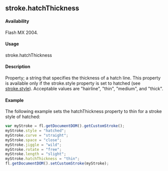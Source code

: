 ## stroke.hatchThickness

#### Availability

Flash MX 2004.

#### Usage

stroke.hatchThickness

#### Description

Property; a string that specifies the thickness of a hatch line. This property is available only if the stroke.style property is set to hatched (see [stroke.style](../Stroke_object/stroke20.md)). Acceptable values are "hairline", "thin", "medium", and "thick".

#### Example


The following example sets the hatchThickness property to thin for a stroke style of hatched:
```javascript
var myStroke = fl.getDocumentDOM().getCustomStroke(); 
myStroke.style = "hatched";
myStroke.curve = "straight";
myStroke.space = "close";
myStroke.jiggle = "wild";
myStroke.rotate = "free"; 
myStroke.length = "slight"; 
myStroke.hatchThickness = "thin";
fl.getDocumentDOM().setCustomStroke(myStroke);

```